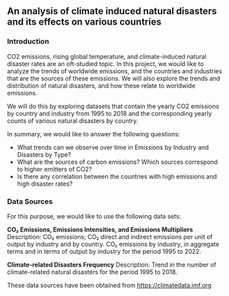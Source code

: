 ## An analysis of climate induced natural disasters and its effects on various countries

### Introduction

CO2 emissions, rising global temperature, and climate-induced natural disaster rates are an oft-studied topic. In this project, we would like to analyze the trends of worldwide emissions, and the countries and industries that are the sources of these emissions. We will also explore the trends and distribution of natural disasters, and how these relate to worldwide emissions.

We will do this by exploring datasets that contain the yearly CO2 emissions by country and industry from 1995 to 2018 and the corresponding yearly counts of various natural disasters by country.

In summary, we would like to answer the following questions:

- What trends can we observe over time in Emissions by Industry and Disasters by Type?
- What are the sources of carbon emissions? Which sources correspond to higher emitters of CO2?
- Is there any correlation between the countries with high emissions and high disaster rates?

### Data Sources
For this purpose, we would like to use the following data sets:

**CO₂ Emissions, Emissions Intensities, and Emissions Multipliers**
Description: CO₂ emissions; CO₂ direct and indirect emissions per unit of output by industry and by country. CO₂ emissions by industry, in aggregate terms and in terms of output by industry for the period 1995 to 2022.

**Climate-related Disasters Frequency**
Description: Trend in the number of climate-related natural disasters for the period 1995 to 2018.

These data sources have been obtained from https://climatedata.imf.org
